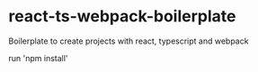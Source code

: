 # react-ts-webpack-boilerplate
Boilerplate to create projects with react, typescript and webpack

run 'npm install'